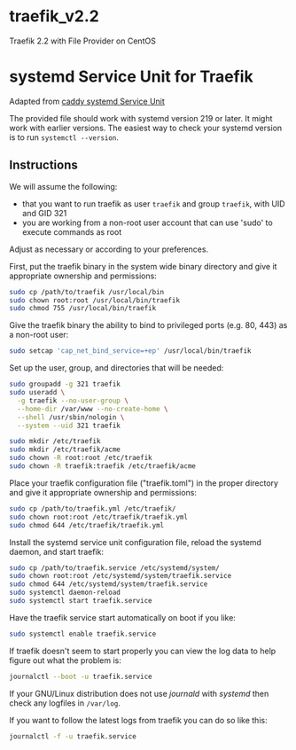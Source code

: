 # traefik_v2.2
Traefik 2.2 with File Provider on CentOS

# systemd Service Unit for Traefik

Adapted from [caddy systemd Service Unit](https://github.com/mholt/caddy/tree/e2635666730e24bfbc2408811be089502338cbc4/dist/init/linux-systemd)

The provided file should work with systemd version 219 or later. It might work with earlier versions.
The easiest way to check your systemd version is to run `systemctl --version`.

## Instructions

We will assume the following:

* that you want to run traefik as user `traefik` and group `traefik`, with UID and GID 321
* you are working from a non-root user account that can use 'sudo' to execute commands as root

Adjust as necessary or according to your preferences.

First, put the traefik binary in the system wide binary directory and give it
appropriate ownership and permissions:

```bash
sudo cp /path/to/traefik /usr/local/bin
sudo chown root:root /usr/local/bin/traefik
sudo chmod 755 /usr/local/bin/traefik
```

Give the traefik binary the ability to bind to privileged ports (e.g. 80, 443) as a non-root user:

```bash
sudo setcap 'cap_net_bind_service=+ep' /usr/local/bin/traefik
```

Set up the user, group, and directories that will be needed:

```bash
sudo groupadd -g 321 traefik
sudo useradd \
  -g traefik --no-user-group \
  --home-dir /var/www --no-create-home \
  --shell /usr/sbin/nologin \
  --system --uid 321 traefik

sudo mkdir /etc/traefik
sudo mkdir /etc/traefik/acme
sudo chown -R root:root /etc/traefik
sudo chown -R traefik:traefik /etc/traefik/acme
```

Place your traefik configuration file ("traefik.toml") in the proper directory
and give it appropriate ownership and permissions:

```bash
sudo cp /path/to/traefik.yml /etc/traefik/
sudo chown root:root /etc/traefik/traefik.yml
sudo chmod 644 /etc/traefik/traefik.yml
```

Install the systemd service unit configuration file, reload the systemd daemon,
and start traefik:

```bash
sudo cp /path/to/traefik.service /etc/systemd/system/
sudo chown root:root /etc/systemd/system/traefik.service
sudo chmod 644 /etc/systemd/system/traefik.service
sudo systemctl daemon-reload
sudo systemctl start traefik.service
```

Have the traefik service start automatically on boot if you like:

```bash
sudo systemctl enable traefik.service
```

If traefik doesn't seem to start properly you can view the log data to help figure out what the problem is:

```bash
journalctl --boot -u traefik.service
```

If your GNU/Linux distribution does not use *journald* with *systemd* then check any logfiles in `/var/log`.

If you want to follow the latest logs from traefik you can do so like this:

```bash
journalctl -f -u traefik.service
```
